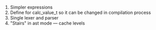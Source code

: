 1. Simpler expressions
2. Define for calc_value_t so it can be changed in compilation process
3. Single lexer and parser
4. "Stairs" in ast mode — cache levels
